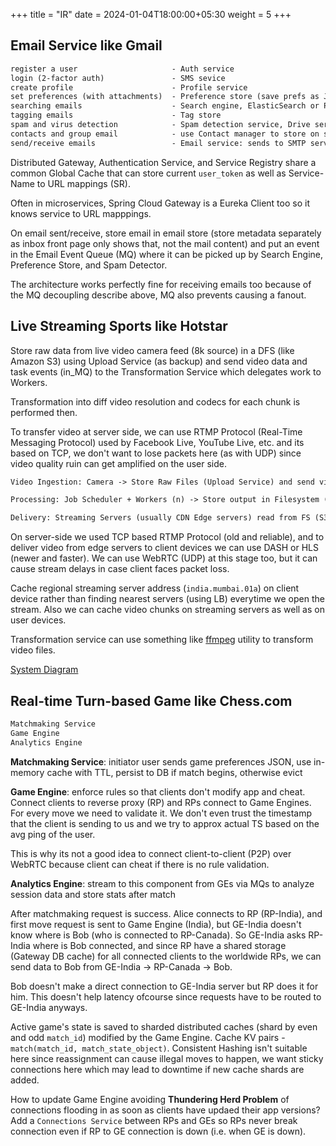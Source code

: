 +++
title = "IR"
date = 2024-01-04T18:00:00+05:30
weight = 5
+++

## Email Service like Gmail
```txt
register a user 					- Auth service
login (2-factor auth) 				- SMS sevice
create profile 						- Profile service
set preferences (with attachments)	- Preference store (save prefs as JSON blob)
searching emails					- Search engine, ElasticSearch or Postgres Full-Text search on Email store
tagging emails						- Tag store
spam and virus detection			- Spam detection service, Drive service to store files after scan
contacts and group email			- use Contact manager to store on sending to a new email 
send/receive emails 				- Email service: sends to SMTP server, receives in IMAP server
```

Distributed Gateway, Authentication Service, and Service Registry share a common Global Cache that can store current `user_token` as well as Service-Name to URL mappings (SR).

Often in microservices, Spring Cloud Gateway is a Eureka Client too so it knows service to URL mapppings.

On email sent/receive, store email in email store (store metadata separately as inbox front page only shows that, not the mail content) and put an event in the Email Event Queue (MQ) where it can be picked up by Search Engine, Preference Store, and Spam Detector.

The architecture works perfectly fine for receiving emails too because of the MQ decoupling describe above, MQ also prevents causing a fanout. 

## Live Streaming Sports like Hotstar
Store raw data from live video camera feed (8k source) in a DFS (like Amazon S3) using Upload Service (as backup) and send video data and task events (in_MQ) to the Transformation Service which delegates work to Workers.

Transformation into diff video resolution and codecs for each chunk is performed then.

To transfer video at server side, we can use RTMP Protocol (Real-Time Messaging Protocol) used by Facebook Live, YouTube Live, etc. and its based on TCP, we don't want to lose packets here (as with UDP) since video quality ruin can get amplified on the user side.

```txt
Video Ingestion: Camera -> Store Raw Files (Upload Service) and send video data to Transformation Service -> new video task event in_MQ ->

Processing: Job Scheduler + Workers (n) -> Store output in Filesystem (S3) and send task complete event to out_MQ -> Aggregator Server (subscriber) (CDN origin)

Delivery: Streaming Servers (usually CDN Edge servers) read from FS (S3) -> User Devices
```

On server-side we used TCP based RTMP Protocol (old and reliable), and to deliver video from edge servers to client devices we can use DASH or HLS (newer and faster). We can use WebRTC (UDP) at this stage too, but it can cause stream delays in case client faces packet loss.

Cache regional streaming server address (`india.mumbai.01a`) on client device rather than finding nearest servers (using LB) everytime we open the stream. Also we can cache video chunks on streaming servers as well as on user devices.

Transformation service can use something like [ffmpeg](https://ffmpeg.org/) utility to transform video files.

[System Diagram](https://medium.com/@interviewready/designing-a-live-video-streaming-system-like-espn-14c8b3ff16c3#Architecture-Diagram) 

## Real-time Turn-based Game like Chess.com
```txt
Matchmaking Service
Game Engine
Analytics Engine
```

**Matchmaking Service**: initiator user sends game preferences JSON, use in-memory cache with TTL, persist to DB if match begins, otherwise evict

**Game Engine**: enforce rules so that clients don't modify app and cheat. Connect clients to reverse proxy (RP) and RPs connect to Game Engines. For every move we need to validate it. We don't even trust the timestamp that the client is sending to us and we try to approx actual TS based on the avg ping of the user.

This is why its not a good idea to connect client-to-client (P2P) over WebRTC because client can cheat if there is no rule validation.

**Analytics Engine**: stream to this component from GEs via MQs to analyze session data and store stats after match

After matchmaking request is success. Alice connects to RP (RP-India), and first move request is sent to Game Engine (India), but GE-India doesn't know where is Bob (who is connected to RP-Canada). So GE-India asks RP-India where is Bob connected, and since RP have a shared storage (Gateway DB cache) for all connected clients to the worldwide RPs, we can send data to Bob from GE-India -> RP-Canada -> Bob.

Bob doesn't make a direct connection to GE-India server but RP does it for him. This doesn't help latency ofcourse since requests have to be routed to GE-India anyways.

Active game's state is saved to sharded distributed caches (shard by even and odd `match_id`) modified by the Game Engine. Cache KV pairs - `match(match_id, match_state_object)`. Consistent Hashing isn't suitable here since reassignment can cause illegal moves to happen, we want sticky connections here which may lead to downtime if new cache shards are added.

How to update Game Engine avoiding **Thundering Herd Problem** of connections flooding in as soon as clients have updaed their app versions? Add a `Connections Service` between RPs and GEs so RPs never break connection even if RP to GE connection is down (i.e. when GE is down).

